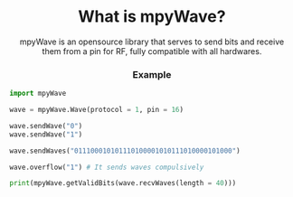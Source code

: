 <h1 align="center">What is mpyWave?</h1>

<p align="center">mpyWave is an opensource library that serves to send bits and receive them from a pin for RF, fully compatible with all hardwares.</p>

<h3 align="center">Example</h3>

```python
import mpyWave

wave = mpyWave.Wave(protocol = 1, pin = 16)

wave.sendWave("0")
wave.sendWave("1")

wave.sendWaves("011100010101110100001010111010000101000")

wave.overflow("1") # It sends waves compulsively

print(mpyWave.getValidBits(wave.recvWaves(length = 40)))
```

